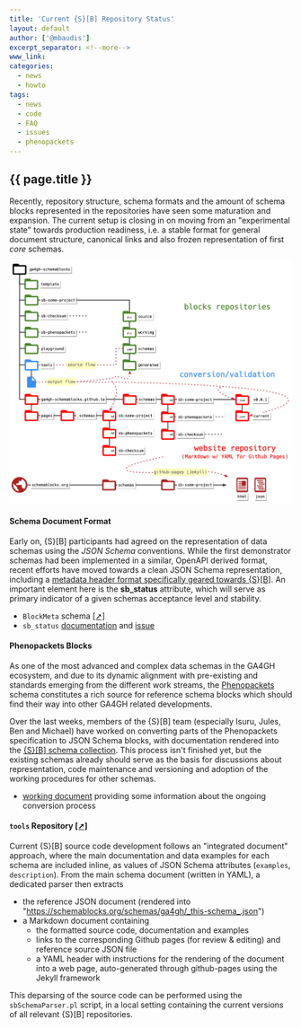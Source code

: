 ```yaml
---
title: 'Current {S}[B] Repository Status'
layout: default
author: ['@mbaudis']
excerpt_separator: <!--more-->
www_link:
categories:
  - news
  - howto
tags:
  - news
  - code
  - FAQ
  - issues
  - phenopackets
---
```


## {{ page.title }}

Recently, repository structure, schema formats and the amount of schema blocks represented in the repositories have seen some maturation and expansion. The current setup is closing in on moving from an "experimental state" towards production readiness, i.e. a stable format for general document structure, canonical links and also frozen representation of first _core_ schemas.

<!--more-->

![](/assets/img/schemablocks-repository-structure.png?raw=true)

#### Schema Document Format

Early on, {S}[B] participants had agreed on the representation of data schemas using the _JSON Schema_ conventions. While the first demonstrator schemas had been implemented in a similar, OpenAPI derived format, recent efforts have moved towards a clean JSON Schema representation, including a [metadata header format specifically geared towards {S}[B]](https://schemablocks.org/schemas/ga4gh/BlockMeta.html). An important element here is the __sb_status__ attribute, which will serve as primary indicator of a given schemas acceptance level and stability.

* `BlockMeta` schema [[➚]](/schemas/ga4gh/BlockMeta.html)
* `sb_status` [documentation](https://schemablocks.org/about/sb-status-levels.html) and [issue](https://github.com/ga4gh-schemablocks/ga4gh-schemablocks.github.io/issues/15)

#### Phenopackets Blocks

As one of the most advanced and complex data schemas in the GA4GH ecosystem, and due to its dynamic alignment with pre-existing and standards emerging from the different work streams, the [Phenopackets](https://github.com/phenopackets) schema constitutes a rich source for reference schema blocks which should find their way into other GA4GH related developments.

Over the last weeks, members of the {S}[B] team (especially Isuru, Jules, Ben and Michael) have worked on converting parts of the Phenopackets specification to JSON Schema blocks, with documentation rendered into the [{S}[B] schema collection](https://schemablocks.org/categories/schemas.html). This process isn't finished yet, but the existing schemas already should serve as the basis for discussions about representation, code maintenance and versioning and adoption of the working procedures for other schemas.

* [working document](https://docs.google.com/document/d/1QWvFh0G0hY6FnyDbDA-E1hqQkQClba35yR2A_oYyyAc/edit#) providing some information about the ongoing conversion process

#### `tools` Repository [[➚]](https://github.com/ga4gh-schemablocks/tools)

Current {S}[B] source code development follows an "integrated document" approach, where the main documentation and data examples for each schema are included inline, as values of JSON Schema attributes (`examples`, `description`). From the main schema document (written in YAML), a dedicated parser then extracts  

* the reference JSON document (rendered into "https://schemablocks.org/schemas/ga4gh/_this-schema_.json")
* a Markdown document containing
    - the formatted source code, documentation and examples
    - links to the corresponding Github pages (for review & editing) and reference source JSON file
    - a YAML header with instructions for the rendering of the document into a web page, auto-generated through github-pages using the Jekyll framework
    
This deparsing of the source code can be performed using the `sbSchemaParser.pl` script, in a local setting containing the current versions of all relevant {S}[B] repositories.
